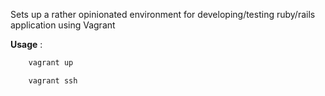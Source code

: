 Sets up a rather opinionated environment for developing/testing ruby/rails application using Vagrant

__Usage__ :

```bash
    vagrant up
```

```bash
    vagrant ssh
```

